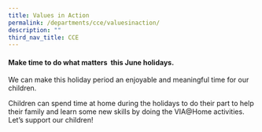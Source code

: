```yaml
---
title: Values in Action
permalink: /departments/cce/valuesinaction/
description: ""
third_nav_title: CCE
---
```

####  Make time to do what matters  this June holidays.
    
We can make this holiday period an enjoyable and meaningful time for our children.

Children can spend time at home during the holidays to do their part to help their family and learn some new skills by doing the VIA@Home activities. Let’s support our children!